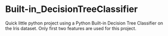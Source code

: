 # Built-in_DecisionTreeClassifier

Quick little python project using a Python Built-in Decision Tree Classifier on the Iris dataset.
Only first two features are used for this project. 

